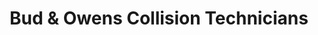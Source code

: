 ---
title: "Bud & Owens Collision Technicians"
url: /aberdeen/bud-and-owens-collision-technicians/
shop: car repair
---